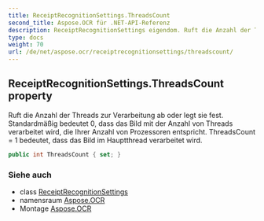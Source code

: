 ```yaml
---
title: ReceiptRecognitionSettings.ThreadsCount
second_title: Aspose.OCR für .NET-API-Referenz
description: ReceiptRecognitionSettings eigendom. Ruft die Anzahl der Threads zur Verarbeitung ab oder legt sie fest. Standardmäßig bedeutet 0 dass das Bild mit der Anzahl von Threads verarbeitet wird die Ihrer Anzahl von Prozessoren entspricht. ThreadsCount  1 bedeutet dass das Bild im Hauptthread verarbeitet wird.
type: docs
weight: 70
url: /de/net/aspose.ocr/receiptrecognitionsettings/threadscount/
---
```

## ReceiptRecognitionSettings.ThreadsCount property

Ruft die Anzahl der Threads zur Verarbeitung ab oder legt sie fest. Standardmäßig bedeutet 0, dass das Bild mit der Anzahl von Threads verarbeitet wird, die Ihrer Anzahl von Prozessoren entspricht. ThreadsCount = 1 bedeutet, dass das Bild im Hauptthread verarbeitet wird.

```csharp
public int ThreadsCount { set; }
```

### Siehe auch

* class [ReceiptRecognitionSettings](../)
* namensraum [Aspose.OCR](../../receiptrecognitionsettings/)
* Montage [Aspose.OCR](../../../)


